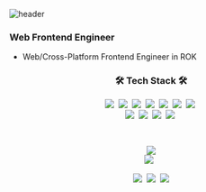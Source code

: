 ![header](https://capsule-render.vercel.app/api?type=soft&color=auto&height=150&section=header&text=WonseogChoi&fontSize=70&animation=twinkling)

### Web Frontend Engineer
- Web/Cross-Platform Frontend Engineer in ROK

<h3 align="center">🛠 Tech Stack 🛠</h3>

<p align="center">
    <img src="https://img.shields.io/badge/html5-E34F26?style=flat-square&logo=HTML5&logoColor=white"/></a>&nbsp; 
    <img src="https://img.shields.io/badge/css3-1572B6?style=flat-square&logo=CSS3&logoColor=white"/></a>&nbsp;
    <img src="https://img.shields.io/badge/Javascript-F7DF1E?style=flat-square&logo=JavaScript&logoColor=white"/></a>&nbsp;
    <img src="https://img.shields.io/badge/typescript-3178C6?style=flat-square&logo=TypeScript&logoColor=white"/></a>&nbsp;
    <img src="https://img.shields.io/badge/styledcomponents-DB7093?style=flat-square&logo=styled-components&logoColor=white"/></a>&nbsp;
    <img src="https://img.shields.io/badge/sass-CC6699?style=flat-square&logo=Sass&logoColor=white"/></a>&nbsp;
    <img src="https://img.shields.io/badge/react-61DAFB?style=flat-square&logo=React&logoColor=white"/></a>&nbsp; 
    <br/>
    <img src="https://img.shields.io/badge/python-3776AB?style=flat-square&logo=Python&logoColor=white"/></a>&nbsp;
    <img src="https://img.shields.io/badge/flask-000000?style=flat-square&logo=Flask&logoColor=white"/></a>&nbsp; 
    <img src="https://img.shields.io/badge/c++-00599C?style=flat-square&logo=Python&logoColor=white"/></a>&nbsp;
    <img src="https://img.shields.io/badge/firebase-FFCA28?style=flat-square&logo=Python&logoColor=white"/></a>&nbsp;
</p>

<br>


<p align="center">
    <a href="https://github.com/anuraghazra/github-readme-stats"><img src="https://github-readme-stats.vercel.app/api/top-langs/?username=1Seok2&layout=compact"/>
    <br>
    <a href="https://github.com/anuraghazra/github-readme-stats"><img src="https://github-readme-stats.vercel.app/api?username=1Seok2"/></a>&nbsp;</a>&nbsp;
</p>

<p align="center">
  <a href="https://goeslog.github.io"><img src="https://img.shields.io/badge/Tech%20Blog-11B48A?style=flat-square&logo=Vimeo&logoColor=white&link=https://goeslog.github.io"/></a>&nbsp
  <a href="https://www.instagram.com/goesnow_sti/"><img src="https://img.shields.io/badge/Instagram-E4405F?style=flat-square&logo=Instagram&logoColor=white&link=https://www.instagram.com/goesnow_sti/"/></a>&nbsp
  <a href="mailto:goesnow831@gmail.com"><img src="https://img.shields.io/badge/-Gmail-d14836?style=flat-square&logo=Gmail&logoColor=white&link=mailto:snugyun01@gmail.com"/></a>
</p>
